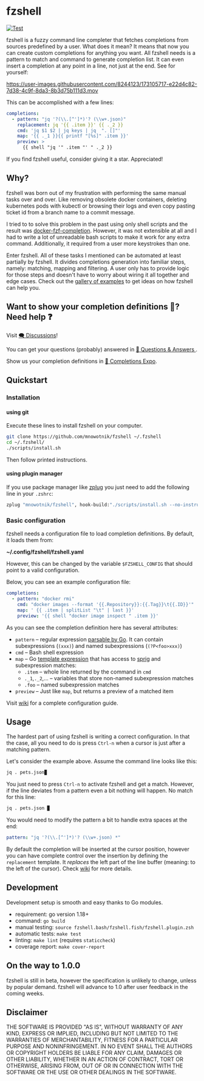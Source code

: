 # fzshell

[![Test](https://github.com/mnowotnik/fzshell/actions/workflows/test.yml/badge.svg)](https://github.com/mnowotnik/fzshell/actions/workflows/test.yml)

fzshell is a fuzzy command line completer that fetches completions from sources
predefined by a user. What does it mean? It means that now you can create custom completions for anything you want. All fzshell needs is a pattern to match and
command to generate completion list. It can even insert a completion at any point in a line, not just at the end. See for yourself:

https://user-images.githubusercontent.com/8244123/173105717-e22d4c82-7d38-4c9f-8da3-8b3d75b111d3.mov

This can be accomplished with a few lines:

```yml
completions:
  - pattern: "jq '?(\\.[^']*)'? (\\w+.json)"
    replacement: jq '{{ .item }}' {{ ._2 }}
    cmd: 'jq $1 $2 | jq keys | jq  ". []"'
    map: '{{ ._1 }}{{ printf "[%s]" .item }}'
    preview: >
      {{ shell "jq '" .item "' " ._2 }}
```

If you find fzshell useful, consider giving it a star. Appreciated!

## Why?

fzshell was born out of my frustration with performing the same manual tasks
over and over. Like removing obsolete docker containers, deleting kubernetes
pods with kubectl or browsing their logs and even copy pasting ticket id from a
branch name to a commit message. 

I tried to to solve this problem in the past using only shell scripts and the result was [docker-fzf-completion](https://github.com/mnowotnik/docker-fzf-completion). However, it was not extensible at all and I had to write a lot of unreadable bash scripts to make it work for any extra command. Additionally, it required from a user more keystrokes than one.

Enter fzshell. All of these tasks I mentioned can be automated at least
partially by fzshell. It divides completions generation into familiar steps,
namely: matching, mapping and filtering. A user only has to provide logic for
those steps and doesn't have to worry about wiring it all together and edge
cases.  Check out the
[gallery of examples](https://github.com/mnowotnik/fzshell/wiki/Examples) to get ideas on how fzshell can help you.

## Want to show your completion definitions 🦚? Need help ❓

Visit [🗨️ Discussions](https://github.com/mnowotnik/fzshell/discussions)!

You can get your questions (probably) answered in [🙏 Questions & Answers ](https://github.com/mnowotnik/fzshell/discussions/categories/questions-answers).

Show us your completion definitions in [🦾 Completions Expo](https://github.com/mnowotnik/fzshell/discussions/categories/completions-expo).

## Quickstart

### Installation

#### using git

Execute these lines to install fzshell on your computer.

```bash
git clone https://github.com/mnowotnik/fzshell ~/.fzshell
cd ~/.fzshell/
./scripts/install.sh
```

Then follow printed instructions.

#### using plugin manager

If you use package manager like [zplug](https://github.com/zplug/zplug) you
just need to add the following line in your `.zshrc`:

```bash
zplug "mnowotnik/fzshell", hook-build:"./scripts/install.sh --no-instructions"
```

### Basic configuration

fzshell needs a configuration file to load completion definitions.
By default, it loads them from: 

**~/.config/fzshell/fzshell.yaml**

However, this can be changed by the variable `$FZSHELL_CONFIG` that should
point to a valid configuration.

Below, you can see an example configuration file:

```yml
completions:
  - pattern: "docker rmi"
    cmd: "docker images --format '{{.Repository}}:{{.Tag}}\t{{.ID}}'"
    map: ' {{ .item | splitList "\t" | last }}'
    preview: '{{ shell "docker image inspect " .item }}'
```

As you can see the completion definition here has several attributes:

- `pattern`  – regular expression [parsable by Go](https://pkg.go.dev/regexp). It can contain subexpressions (`(xxx)`) and named subexpressions (`(?P<foo>xxx)`)
- `cmd` – Bash shell expression
- `map` – Go [template expression](https://pkg.go.dev/text/template) that has access to [sprig](functions) and subexpression matches:
  - `.item` – whole line returned by the command in `cmd`
  - `._1`,`._2`,... – variables that store non-named subexpression matches
  - `.foo` – named subexpression matches
- `preview` – Just like `map`, but returns a preview of a matched item

Visit [wiki](https://github.com/mnowotnik/fzshell/wiki/Configuration) for a complete configuration guide.

## Usage

The hardest part of using fzshell is writing a correct configuration.
In that the case, all you need to do is press `Ctrl-n` when a cursor is just
after a matching pattern.

Let's consider the example above. Assume the command line looks like this:

```bash
jq . pets.json▉
```

You just need to press `Ctrl-n` to activate fzshell and get a match.
However, if the line deviates from a pattern even a bit nothing will happen.
No match for this line:

```bash
jq . pets.json ▉
```

You would need to modify the pattern a bit to handle extra spaces at the end:

```yml
pattern: "jq '?(\\.[^']*)'? (\\w+.json) *"
```

By default the completion will be inserted at the cursor position, however you
can have complete control over the insertion by defining the `replacement` template. It *replaces* the left part of the line buffer (meaning: to the
left of the cursor). Check [wiki](https://github.com/mnowotnik/fzshell/wiki/Configuration) for more details.

## Development

Development setup is smooth and easy thanks to Go modules.

- requirement: go version 1.18+
- command: `go build`
- manual testing: `source fzshell.bash/fzshell.fish/fzshell.plugin.zsh`
- automatic tests: `make test`
- linting: `make lint` (requires `staticcheck`)
- coverage report: `make cover-report`

## On the way to 1.0.0

fzshell is still in beta, however the specification is unlikely to change, unless
by popular demand. fzshell will advance to 1.0 after user feedback in the coming weeks.

## Disclaimer

THE SOFTWARE IS PROVIDED "AS IS", WITHOUT WARRANTY OF ANY KIND, EXPRESS OR
IMPLIED, INCLUDING BUT NOT LIMITED TO THE WARRANTIES OF MERCHANTABILITY,
FITNESS FOR A PARTICULAR PURPOSE AND NONINFRINGEMENT. IN NO EVENT SHALL THE
AUTHORS OR COPYRIGHT HOLDERS BE LIABLE FOR ANY CLAIM, DAMAGES OR OTHER
LIABILITY, WHETHER IN AN ACTION OF CONTRACT, TORT OR OTHERWISE, ARISING FROM,
OUT OF OR IN CONNECTION WITH THE SOFTWARE OR THE USE OR OTHER DEALINGS IN THE
SOFTWARE.
